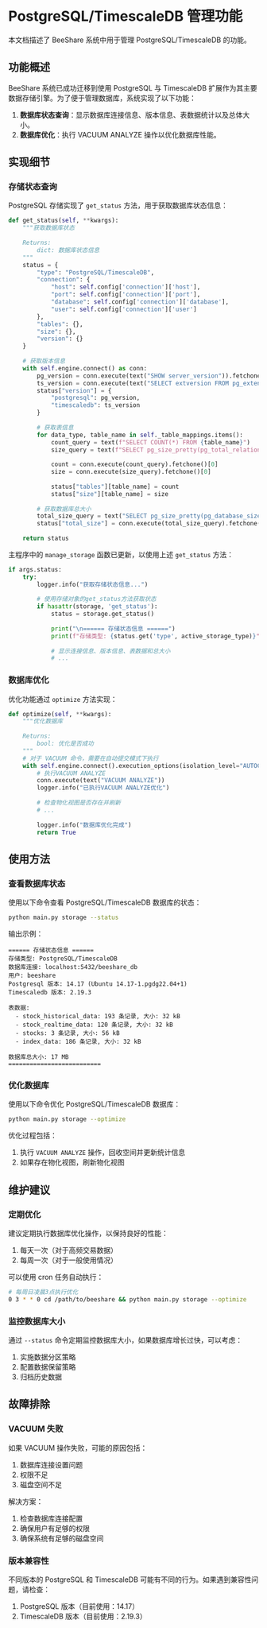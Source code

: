 # PostgreSQL/TimescaleDB 管理功能

本文档描述了 BeeShare 系统中用于管理 PostgreSQL/TimescaleDB 的功能。

## 功能概述

BeeShare 系统已成功迁移到使用 PostgreSQL 与 TimescaleDB 扩展作为其主要数据存储引擎。为了便于管理数据库，系统实现了以下功能：

1. **数据库状态查询**：显示数据库连接信息、版本信息、表数据统计以及总体大小。
2. **数据库优化**：执行 VACUUM ANALYZE 操作以优化数据库性能。

## 实现细节

### 存储状态查询

PostgreSQL 存储实现了 `get_status` 方法，用于获取数据库状态信息：

```python
def get_status(self, **kwargs):
    """获取数据库状态
    
    Returns:
        dict: 数据库状态信息
    """
    status = {
        "type": "PostgreSQL/TimescaleDB",
        "connection": {
            "host": self.config['connection']['host'],
            "port": self.config['connection']['port'],
            "database": self.config['connection']['database'],
            "user": self.config['connection']['user']
        },
        "tables": {},
        "size": {},
        "version": {}
    }
    
    # 获取版本信息
    with self.engine.connect() as conn:
        pg_version = conn.execute(text("SHOW server_version")).fetchone()[0]
        ts_version = conn.execute(text("SELECT extversion FROM pg_extension WHERE extname='timescaledb'")).fetchone()[0]
        status["version"] = {
            "postgresql": pg_version,
            "timescaledb": ts_version
        }
        
        # 获取表信息
        for data_type, table_name in self._table_mappings.items():
            count_query = text(f"SELECT COUNT(*) FROM {table_name}")
            size_query = text(f"SELECT pg_size_pretty(pg_total_relation_size('{table_name}'))")
            
            count = conn.execute(count_query).fetchone()[0]
            size = conn.execute(size_query).fetchone()[0]
            
            status["tables"][table_name] = count
            status["size"][table_name] = size
        
        # 获取数据库总大小
        total_size_query = text("SELECT pg_size_pretty(pg_database_size(current_database()))")
        status["total_size"] = conn.execute(total_size_query).fetchone()[0]
    
    return status
```

主程序中的 `manage_storage` 函数已更新，以使用上述 `get_status` 方法：

```python
if args.status:
    try:
        logger.info("获取存储状态信息...")
        
        # 使用存储对象的get_status方法获取状态
        if hasattr(storage, 'get_status'):
            status = storage.get_status()
            
            print("\n====== 存储状态信息 ======")
            print(f"存储类型: {status.get('type', active_storage_type)}")
            
            # 显示连接信息、版本信息、表数据和总大小
            # ...
```

### 数据库优化

优化功能通过 `optimize` 方法实现：

```python
def optimize(self, **kwargs):
    """优化数据库
    
    Returns:
        bool: 优化是否成功
    """
    # 对于 VACUUM 命令，需要在自动提交模式下执行
    with self.engine.connect().execution_options(isolation_level="AUTOCOMMIT") as conn:
        # 执行VACUUM ANALYZE
        conn.execute(text("VACUUM ANALYZE"))
        logger.info("已执行VACUUM ANALYZE优化")
        
        # 检查物化视图是否存在并刷新
        # ...
        
        logger.info("数据库优化完成")
        return True
```

## 使用方法

### 查看数据库状态

使用以下命令查看 PostgreSQL/TimescaleDB 数据库的状态：

```bash
python main.py storage --status
```

输出示例：

```
====== 存储状态信息 ======
存储类型: PostgreSQL/TimescaleDB
数据库连接: localhost:5432/beeshare_db
用户: beeshare
Postgresql 版本: 14.17 (Ubuntu 14.17-1.pgdg22.04+1)
Timescaledb 版本: 2.19.3

表数据:
  - stock_historical_data: 193 条记录, 大小: 32 kB
  - stock_realtime_data: 120 条记录, 大小: 32 kB
  - stocks: 3 条记录, 大小: 56 kB
  - index_data: 186 条记录, 大小: 32 kB

数据库总大小: 17 MB
==========================
```

### 优化数据库

使用以下命令优化 PostgreSQL/TimescaleDB 数据库：

```bash
python main.py storage --optimize
```

优化过程包括：

1. 执行 `VACUUM ANALYZE` 操作，回收空间并更新统计信息
2. 如果存在物化视图，刷新物化视图

## 维护建议

### 定期优化

建议定期执行数据库优化操作，以保持良好的性能：

1. 每天一次（对于高频交易数据）
2. 每周一次（对于一般使用情况）

可以使用 cron 任务自动执行：

```bash
# 每周日凌晨3点执行优化
0 3 * * 0 cd /path/to/beeshare && python main.py storage --optimize
```

### 监控数据库大小

通过 `--status` 命令定期监控数据库大小，如果数据库增长过快，可以考虑：

1. 实施数据分区策略
2. 配置数据保留策略
3. 归档历史数据

## 故障排除

### VACUUM 失败

如果 VACUUM 操作失败，可能的原因包括：

1. 数据库连接设置问题
2. 权限不足
3. 磁盘空间不足

解决方案：

1. 检查数据库连接配置
2. 确保用户有足够的权限
3. 确保系统有足够的磁盘空间

### 版本兼容性

不同版本的 PostgreSQL 和 TimescaleDB 可能有不同的行为。如果遇到兼容性问题，请检查：

1. PostgreSQL 版本（目前使用：14.17）
2. TimescaleDB 版本（目前使用：2.19.3） 